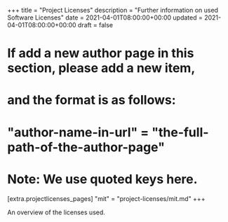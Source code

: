 +++
title = "Project Licenses"
description = "Further information on used Software Licenses"
date = 2021-04-01T08:00:00+00:00
updated = 2021-04-01T08:00:00+00:00
draft = false

# If add a new author page in this section, please add a new item,
# and the format is as follows:
#
# "author-name-in-url" = "the-full-path-of-the-author-page"
#
# Note: We use quoted keys here.
[extra.projectlicenses_pages]
"mit" = "project-licenses/mit.md"
+++

An overview of the licenses used.
